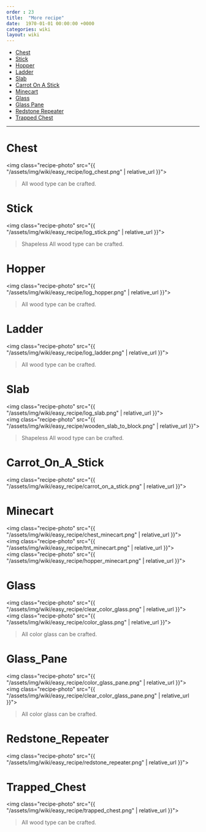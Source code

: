 ```yaml
---
order : 23
title:  "More recipe"
date:  1970-01-01 00:00:00 +0000
categories: wiki
layout: wiki
---
```


- [Chest](#Chest)
- [Stick](#Stick)
- [Hopper](#Hopper)
- [Ladder](#Ladder)
- [Slab](#Slab)
- [Carrot On A Stick](#Carrot_On_A_Stick)
- [Minecart](#Minecart)
- [Glass](#Glass)
- [Glass Pane](#Glass_Pane)
- [Redstone Repeater](#Redstone_Repeater)
- [Trapped Chest](#Trapped_Chest)

---

<a name="Chest">

# Chest

<img class="recipe-photo" src="{{ "/assets/img/wiki/easy_recipe/log_chest.png" | relative_url }}">  
> All wood type can be crafted.

<a name="Stick">

# Stick

<img class="recipe-photo" src="{{ "/assets/img/wiki/easy_recipe/log_stick.png" | relative_url }}">  
> Shapeless
> All wood type can be crafted.

<a name="Hopper">

# Hopper

<img class="recipe-photo" src="{{ "/assets/img/wiki/easy_recipe/log_hopper.png" | relative_url }}">  
> All wood type can be crafted.

<a name="Ladder">

# Ladder

<img class="recipe-photo" src="{{ "/assets/img/wiki/easy_recipe/log_ladder.png" | relative_url }}">  
> All wood type can be crafted.

<a name="Slab">

# Slab

<img class="recipe-photo" src="{{ "/assets/img/wiki/easy_recipe/log_slab.png" | relative_url }}">  
<img class="recipe-photo" src="{{ "/assets/img/wiki/easy_recipe/wooden_slab_to_block.png" | relative_url }}">  
> Shapeless
> All wood type can be crafted.

<a name="Carrot_On_A_Stick">

# Carrot_On_A_Stick

<img class="recipe-photo" src="{{ "/assets/img/wiki/easy_recipe/carrot_on_a_stick.png" | relative_url }}">

<a name="Minecart">

# Minecart

<img class="recipe-photo" src="{{ "/assets/img/wiki/easy_recipe/chest_minecart.png" | relative_url }}">  
<img class="recipe-photo" src="{{ "/assets/img/wiki/easy_recipe/tnt_minecart.png" | relative_url }}">  
<img class="recipe-photo" src="{{ "/assets/img/wiki/easy_recipe/hopper_minecart.png" | relative_url }}">

<a name="Glass">

# Glass

<img class="recipe-photo" src="{{ "/assets/img/wiki/easy_recipe/clear_color_glass.png" | relative_url }}">  
<img class="recipe-photo" src="{{ "/assets/img/wiki/easy_recipe/color_glass.png" | relative_url }}">  
> All color glass can be crafted.

<a name="Glass_Pane">

# Glass_Pane

<img class="recipe-photo" src="{{ "/assets/img/wiki/easy_recipe/color_glass_pane.png" | relative_url }}">  
<img class="recipe-photo" src="{{ "/assets/img/wiki/easy_recipe/clear_color_glass_pane.png" | relative_url }}">  
> All color glass can be crafted.

<a name="Redstone_Repeater">

# Redstone_Repeater

<img class="recipe-photo" src="{{ "/assets/img/wiki/easy_recipe/redstone_repeater.png" | relative_url }}">

<a name="Trapped_Chest">

# Trapped_Chest

<img class="recipe-photo" src="{{ "/assets/img/wiki/easy_recipe/trapped_chest.png" | relative_url }}">  
> All wood type can be crafted.